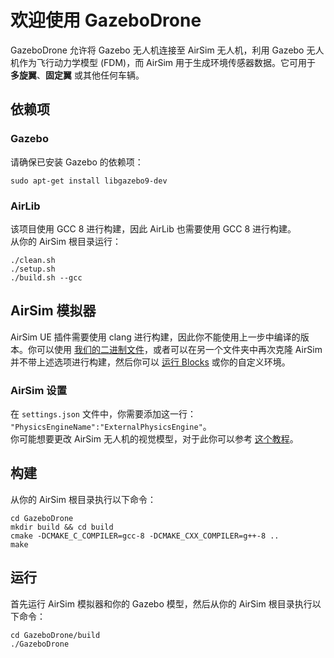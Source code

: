 # 欢迎使用 GazeboDrone

GazeboDrone 允许将 Gazebo 无人机连接至 AirSim 无人机，利用 Gazebo 无人机作为飞行动力学模型 (FDM)，而 AirSim 用于生成环境传感器数据。它可用于 **多旋翼**、**固定翼** 或其他任何车辆。

## 依赖项

### Gazebo

请确保已安装 Gazebo 的依赖项：

```
sudo apt-get install libgazebo9-dev
```

### AirLib

该项目使用 GCC 8 进行构建，因此 AirLib 也需要使用 GCC 8 进行构建。  
从你的 AirSim 根目录运行：  
```
./clean.sh
./setup.sh
./build.sh --gcc
```

## AirSim 模拟器

AirSim UE 插件需要使用 clang 进行构建，因此你不能使用上一步中编译的版本。你可以使用 [我们的二进制文件](https://github.com/microsoft/AirSim/releases)，或者可以在另一个文件夹中再次克隆 AirSim 并不带上述选项进行构建，然后你可以 [运行 Blocks](build_linux.md#how-to-use-airsim) 或你的自定义环境。

### AirSim 设置

在 `settings.json` 文件中，你需要添加这一行：  
`"PhysicsEngineName":"ExternalPhysicsEngine"`。  
你可能想要更改 AirSim 无人机的视觉模型，对于此你可以参考 [这个教程](https://youtu.be/Bp86WiLUC80)。

## 构建

从你的 AirSim 根目录执行以下命令：  
```
cd GazeboDrone
mkdir build && cd build
cmake -DCMAKE_C_COMPILER=gcc-8 -DCMAKE_CXX_COMPILER=g++-8 ..
make
```

## 运行

首先运行 AirSim 模拟器和你的 Gazebo 模型，然后从你的 AirSim 根目录执行以下命令：

```
cd GazeboDrone/build
./GazeboDrone
```